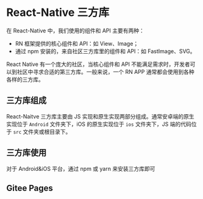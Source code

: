 # React-Native 三方库

在 React-Native 中，我们使用的组件和 API 主要有两种：

- RN 框架提供的核心组件和 API：如 View、Image；
- 通过 npm 安装的，来自社区三方库里的组件和 API：如 FastImage、SVG。

React Native 有一个庞大的社区，当核心组件和 API 不能满足需求时，开发者可以到社区中寻求合适的第三方库。一般来说，一个 RN APP 通常都会使用到各种各样的三方库。

## 三方库组成

React-Naitve 三方库主要由 JS 实现和原生实现两部分组成。通常安卓端的原生实现位于 `Android` 文件夹下，iOS 的原生实现位于 `ios` 文件夹下，JS 端的代码位于 `src` 文件夹或根目录下。

## 三方库使用

对于 Android&iOS 平台，通过 npm 或 yarn 来安装三方库即可

## Gitee Pages

